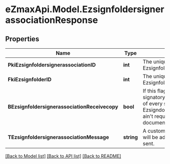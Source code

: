 
# eZmaxApi.Model.EzsignfoldersignerassociationResponse

## Properties

Name | Type | Description | Notes
------------ | ------------- | ------------- | -------------
**PkiEzsignfoldersignerassociationID** | **int** | The unique ID of the Ezsignfoldersignerassociation | 
**FkiEzsignfolderID** | **int** | The unique ID of the Ezsignfolder | 
**BEzsignfoldersignerassociationReceivecopy** | **bool** | If this flag is true. The signatory will receive a copy of every signed Ezsigndocument even if it ain&#39;t required to sign the document. | 
**TEzsignfoldersignerassociationMessage** | **string** | A custom text message that will be added to the email sent. | 

[[Back to Model list]](../README.md#documentation-for-models)
[[Back to API list]](../README.md#documentation-for-api-endpoints)
[[Back to README]](../README.md)

